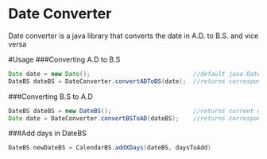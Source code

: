 # Date Converter
Date converter is a java library that converts the date in A.D. to B.S. and vice versa

#Usage
###Converting A.D to B.S
```java
Date date = new Date();                             //default java Date object
DateBS dateBS = DateConverter.convertADToBS(date);  //returns corresponding DateBS
```

###Converting B.S to A.D
```java
DateBS dateBS = new DateBS();                       //returns current date in B.S
Date date = DateConverter.convertBSToAD(dateBS);    //returns corresponding Date object
```

###Add days in DateBS
```java
DateBS newDateBS = CalendarBS.addXDays(dateBS, daysToAdd)
```